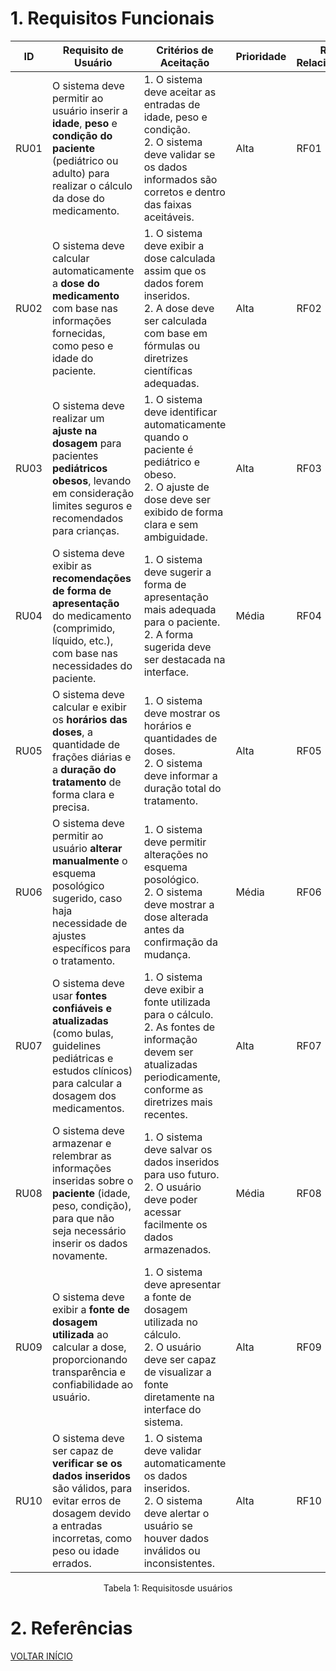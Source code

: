 # 1. Requisitos Funcionais

| ID    | Requisito de Usuário                                                                                                                                                     | Critérios de Aceitação                                                                                                                                                | Prioridade | RF Relacionado |
|-------|--------------------------------------------------------------------------------------------------------------------------------------------------------------------------|---------------------------------------------------------------------------------------------------------------------------------------------------------------------|------------|-----------------|
| RU01  | O sistema deve permitir ao usuário inserir a **idade**, **peso** e **condição do paciente** (pediátrico ou adulto) para realizar o cálculo da dose do medicamento.       | 1. O sistema deve aceitar as entradas de idade, peso e condição. <br> 2. O sistema deve validar se os dados informados são corretos e dentro das faixas aceitáveis.    | Alta       | RF01            |
| RU02  | O sistema deve calcular automaticamente a **dose do medicamento** com base nas informações fornecidas, como peso e idade do paciente.                                    | 1. O sistema deve exibir a dose calculada assim que os dados forem inseridos. <br> 2. A dose deve ser calculada com base em fórmulas ou diretrizes científicas adequadas. | Alta       | RF02            |
| RU03  | O sistema deve realizar um **ajuste na dosagem** para pacientes **pediátricos obesos**, levando em consideração limites seguros e recomendados para crianças.           | 1. O sistema deve identificar automaticamente quando o paciente é pediátrico e obeso. <br> 2. O ajuste de dose deve ser exibido de forma clara e sem ambiguidade.     | Alta       | RF03            |
| RU04  | O sistema deve exibir as **recomendações de forma de apresentação** do medicamento (comprimido, líquido, etc.), com base nas necessidades do paciente.                  | 1. O sistema deve sugerir a forma de apresentação mais adequada para o paciente. <br> 2. A forma sugerida deve ser destacada na interface.                         | Média      | RF04            |
| RU05  | O sistema deve calcular e exibir os **horários das doses**, a quantidade de frações diárias e a **duração do tratamento** de forma clara e precisa.                    | 1. O sistema deve mostrar os horários e quantidades de doses. <br> 2. O sistema deve informar a duração total do tratamento.                                       | Alta       | RF05            |
| RU06  | O sistema deve permitir ao usuário **alterar manualmente** o esquema posológico sugerido, caso haja necessidade de ajustes específicos para o tratamento.                | 1. O sistema deve permitir alterações no esquema posológico. <br> 2. O sistema deve mostrar a dose alterada antes da confirmação da mudança.                       | Média      | RF06            |
| RU07  | O sistema deve usar **fontes confiáveis e atualizadas** (como bulas, guidelines pediátricas e estudos clínicos) para calcular a dosagem dos medicamentos.                | 1. O sistema deve exibir a fonte utilizada para o cálculo. <br> 2. As fontes de informação devem ser atualizadas periodicamente, conforme as diretrizes mais recentes. | Alta       | RF07            |
| RU08  | O sistema deve armazenar e relembrar as informações inseridas sobre o **paciente** (idade, peso, condição), para que não seja necessário inserir os dados novamente.    | 1. O sistema deve salvar os dados inseridos para uso futuro. <br> 2. O usuário deve poder acessar facilmente os dados armazenados.                                  | Média      | RF08            |
| RU09  | O sistema deve exibir a **fonte de dosagem utilizada** ao calcular a dose, proporcionando transparência e confiabilidade ao usuário.                                     | 1. O sistema deve apresentar a fonte de dosagem utilizada no cálculo. <br> 2. O usuário deve ser capaz de visualizar a fonte diretamente na interface do sistema.    | Alta       | RF09            |
| RU10  | O sistema deve ser capaz de **verificar se os dados inseridos** são válidos, para evitar erros de dosagem devido a entradas incorretas, como peso ou idade errados.      | 1. O sistema deve validar automaticamente os dados inseridos. <br> 2. O sistema deve alertar o usuário se houver dados inválidos ou inconsistentes.                | Alta       | RF10            |


<div style="text-align: center">
<p>Tabela 1: Requisitosde usuários</p>
</div>

# 2. Referências


<a href="../README.md">VOLTAR INÍCIO</a>
